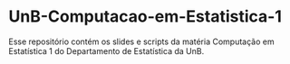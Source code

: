 # UnB-Computacao-em-Estatistica-1

Esse repositório contém os slides e scripts da matéria Computação em Estatística 1 do Departamento de Estatística da UnB.
